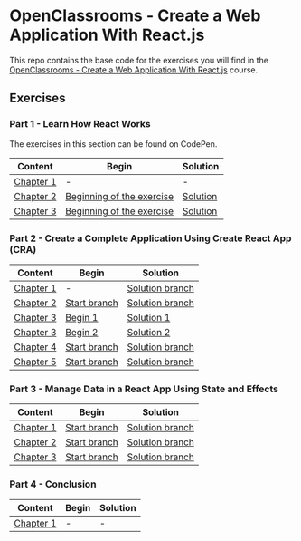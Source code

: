 # OpenClassrooms - Create a Web Application With React.js

This repo contains the base code for the exercises you will find in the 
[OpenClassrooms - Create a Web Application With React.js](https://openclassrooms.com/en/courses/7132446-create-a-web-application-with-react-js) course.

## Exercises

### Part 1 - Learn How React Works

The exercises in this section can be found on CodePen.

| Content | Begin | Solution |
| --- | --- | --- |
| [Chapter 1](https://openclassrooms.com/en/courses/7132446-create-a-web-application-with-react-js/7132453-get-the-most-out-of-this-course) | - | - |
| [Chapter 2](https://openclassrooms.com/en/courses/7132446-create-a-web-application-with-react-js/7206291-understand-the-purpose-of-react-js) | [Beginning of the exercise](https://codepen.io/nicolaspatschkowski/pen/GRrKPYr) | [Solution](https://codepen.io/nicolaspatschkowski/pen/poRzqGO) |
| [Chapter 3](https://openclassrooms.com/en/courses/7132446-create-a-web-application-with-react-js/7206436-write-modular-code-with-components-in-jsx) | [Beginning of the exercise](https://codepen.io/nicolaspatschkowski/pen/MWJgVJb) | [Solution](https://codepen.io/nicolaspatschkowski/pen/wvgwNex) |

### Part 2 - Create a Complete Application Using Create React App (CRA)

| Content | Begin | Solution |
| --- | --- | --- |
| [Chapter 1](https://openclassrooms.com/en/courses/7132446-create-a-web-application-with-react-js/7206606-discover-create-react-app-cra) | - | [Solution branch](https://github.com/OpenClassrooms-Student-Center/7132446-React/tree/P2C1-Solution) |
| [Chapter 2](https://openclassrooms.com/en/courses/7132446-create-a-web-application-with-react-js/7207486-incorporate-style-and-assets-in-your-project) | [Start branch](https://github.com/OpenClassrooms-Student-Center/7132446-React/tree/P2C2-Begin) | [Solution branch](https://github.com/OpenClassrooms-Student-Center/7132446-React/tree/P2C2-Solution) |
| [Chapter 3](https://openclassrooms.com/en/courses/7132446-create-a-web-application-with-react-js/7207676-increase-your-efficiency-using-lists-and-conditional-rendering) | [Begin 1](https://github.com/OpenClassrooms-Student-Center/7132446-React/tree/P2C3-Begin-1) | [Solution 1](https://github.com/OpenClassrooms-Student-Center/7132446-React/tree/P2C3-Solution-1) |
| [Chapter 3](https://openclassrooms.com/en/courses/7132446-create-a-web-application-with-react-js/7207676-increase-your-efficiency-using-lists-and-conditional-rendering) | [Begin 2](https://github.com/OpenClassrooms-Student-Center/7132446-React/tree/P2C3-Begin-2) | [Solution 2](https://github.com/OpenClassrooms-Student-Center/7132446-React/tree/P2C3-Solution-2) |
| [Chapter 4](https://openclassrooms.com/en/courses/7132446-create-a-web-application-with-react-js/7207926-reuse-your-components-with-props) |  [Start branch](https://github.com/OpenClassrooms-Student-Center/7132446-React/tree/P2C4-Begin) | [Solution branch](https://github.com/OpenClassrooms-Student-Center/7132446-React/tree/P2C4-Solution) |
| [Chapter 5](https://openclassrooms.com/en/courses/7132446-create-a-web-application-with-react-js/7208166-interact-with-components-using-events) | [Start branch](https://github.com/OpenClassrooms-Student-Center/7132446-React/tree/P2C5-Begin) | [Solution branch](https://github.com/OpenClassrooms-Student-Center/7132446-React/tree/P2C5-Solution) |

### Part 3 - Manage Data in a React App Using State and Effects

| Content | Begin | Solution |
| --- | --- | --- |
| [Chapter 1](https://openclassrooms.com/en/courses/7132446-create-a-web-application-with-react-js/7208636-set-up-your-local-state-with-usestate)  | [Start branch](https://github.com/OpenClassrooms-Student-Center/7132446-React/tree/P3C1-Begin) | [Solution branch](https://github.com/OpenClassrooms-Student-Center/7132446-React/tree/P3C1-Solution) |
| [Chapter 2](https://openclassrooms.com/en/courses/7132446-create-a-web-application-with-react-js/7208826-share-state-between-different-components) | [Start branch](https://github.com/OpenClassrooms-Student-Center/7132446-React/tree/P3C2-Begin) | [Solution branch](https://github.com/OpenClassrooms-Student-Center/7132446-React/tree/P3C2-Solution) |
| [Chapter 3](https://openclassrooms.com/en/courses/7132446-create-a-web-application-with-react-js/7209016-trigger-effects-with-useeffect)             | [Start branch](https://github.com/OpenClassrooms-Student-Center/7132446-React/tree/P3C3-Begin) | [Solution branch](https://github.com/OpenClassrooms-Student-Center/7132446-React/tree/P3C3-Solution) |

### Part 4 - Conclusion

| Content | Begin | Solution |
| --- | --- | --- |
| [Chapter 1](https://openclassrooms.com/en/courses/7132446-create-a-web-application-with-react-js/7209811-review-what-you-ve-learned) | - | - |
